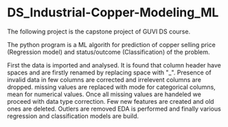 # DS_Industrial-Copper-Modeling_ML

The following project is the capstone project of GUVI DS course.

The python program is a ML algorith for prediction of copper selling price (Regression model) and status/outcome (Classification) of the problem.

First the data is imported and analysed. It is found that column header have spaces and are firstly renamed by replacing space with "_". Presence of invalid data in few columns are corrected and irrelevent columns are dropped. missing values are replaced with mode for categorical columns, mean for numerical values. Once all missing values are handeled we proceed with data type correction. Few new features are created and old ones are deleted. Outlers are removed EDA is performed and finally various regression and classification models are build.
